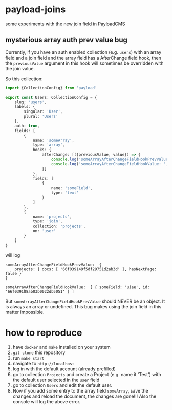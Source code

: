 # payload-joins

some experiments with the new join field in PayloadCMS


## mysterious array auth prev value bug

Currently, if you have an auth enabled collection (e.g. `users`) with an array field and a join field 
and the array field has a AfterChange field hook, then the `previousValue` argument in this hook will sometimes be overridden with the join value.

So this collection:

```typescript
import {CollectionConfig} from 'payload'

export const Users: CollectionConfig = {
    slug: 'users',
    labels: {
        singular: 'User',
        plural: 'Users'
    },
    auth: true,
    fields: [
        {
            name: 'someArray',
            type: 'array',
            hooks: {
                afterChange: [({previousValue, value}) => {
                    console.log('someArrayAfterChangeFieldHookPrevValue: ', previousValue)
                    console.log('someArrayAfterChangeFieldHookValue: ', value)
                }]
            },
            fields: [
                {
                    name: 'someField',
                    type: 'text'
                }
            ]
        },
        {
            name: 'projects',
            type: 'join',
            collection: 'projects',
            on: 'user'
        }
    ]
}
```

will log 

```
someArrayAfterChangeFieldHookPrevValue:  {
    projects: { docs: [ '66f039149f5df29751d2ab3d' ], hasNextPage: false }
}

someArrayAfterChangeFieldHookValue:  [ { someField: 'uiae', id: '66f039188ab03b0022db5051' } ]
```

But `someArrayAfterChangeFieldHookPrevValue` should NEVER be an object. It is always an array or undefined. 
This bug makes using the join field in this matter impossible.

# how to reproduce

1. have `docker` and `make` installed on your system
2. `git clone` this repository 
3. run `make start`
4. navigate to `http://localhost`
5. log in with the default account (already prefilled)
6. go to collection `Projects` and create a Project (e.g. name it 'Test') with the default user selected in the `user` field
7. go to collection `Users` and edit the default user. 
8. Now if you add some entry to the array field `someArray`, save the changes and reload the document, the changes are gone!!! Also the console will log the above error. 